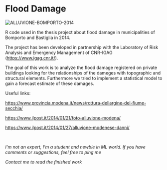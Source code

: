 # Flood Damage

![ALLUVIONE-BOMPORTO-2014](https://user-images.githubusercontent.com/40363581/140780540-9709c068-776c-45c6-9085-7ad6af6638d2.jpg)

R code used in the thesis project about flood damage in municipalities of Bomporto and Bastiglia in 2014.

The project has been developed in partnership with the Laboratory of Risk Analysis and Emergency Management of CNR-IGAG (https://www.igag.cnr.it/).

The goal of this work is to analyze the flood damage registered on private buildings looking for the relationships of the dameges with topographic and structural elements.
Furthermore we tried to implement a statistical model to gain a forecast estimate of these damages.


Useful links:

https://www.provincia.modena.it/news/rottura-dellargine-del-fiume-secchia/

https://www.ilpost.it/2014/01/21/foto-alluvione-modena/

https://www.ilpost.it/2014/01/27/alluvione-modenese-danni/

<br />

*I'm not an expert, I'm a student and newbie in ML world. If you have comments or suggestions, feel free to ping me*

*Contact me to read the finished work*
